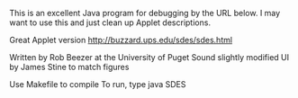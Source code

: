 This is an excellent Java program for debugging by the URL below.  I
may want to use this and just clean up Applet descriptions.  

Great Applet version
http://buzzard.ups.edu/sdes/sdes.html

Written by Rob Beezer at the University of Puget Sound
slightly modified UI by James Stine to match figures

Use Makefile to compile
To run, type java SDES

